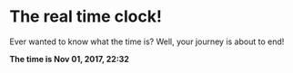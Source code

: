 # The real time clock!

Ever wanted to know what the time is? Well, your journey is about to end!

**The time is Nov 01, 2017, 22:32**